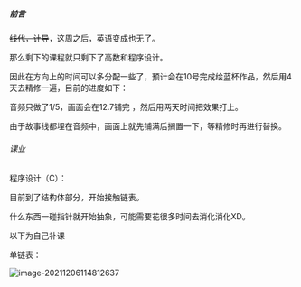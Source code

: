 ##### 前言

~~线代，计导~~，这周之后，英语变成也无了。

那么剩下的课程就只剩下了高数和程序设计。

因此在方向上的时间可以多分配一些了，预计会在10号完成绘蓝杯作品，然后用4天去精修一遍，目前的进度如下：

音频只做了1/5，画面会在12.7铺完 <!--目前进度在3/4--> ，然后用两天时间把效果打上。

由于故事线都埋在音频中，画面上就先铺满后搁置一下，等精修时再进行替换。

###### 课业

程序设计（C）：

目前到了结构体部分，开始接触链表。<!--老师请了一周半病假，进度极慢-->

什么东西一碰指针就开始抽象，可能需要花很多时间去消化消化XD。

以下为自己补课

单链表：

![image-20211206114812637](D:\报告\Report\pic\/image-20211206114812637.png) 

